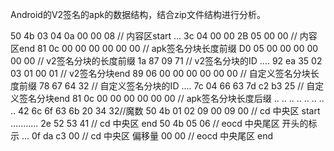 Android的V2签名的apk的数据结构，结合zip文件结构进行分析。

50 4b 03 04 0a 00 00 08 // 内容区start
...
3c 04 00 00 2B 05 00 00 // 内容区end
81 0c 00 00 00 00 00 00 // apk签名分块长度前缀
D0 05 00 00 00 00 00 00 // v2签名分块的长度前缀
1a 87 09 71             // v2签名分块的ID
....
92 ea 35 02 03 01 00 01 // v2签名分块end
89 06 00 00 00 00 00 00 // 自定义签名分块长度前缀
78 67 64 32             // 自定义签名分块的ID
....
7c 04 66 63 7d c2 b3 25 // 自定义签名分块end
81 0c 00 00 00 00 00 00 // apk签名分块长度后缀
.. .. .. .. .. .. .. .. 42 6c 6f 63 6b 20 34 32//魔数
50 4b 01 02 09 00 09 00 // cd 中央区 start
........... 2e 52 53 41 // cd 中央区 end
50 4b 05 06 // eocd 中央尾区 开头的标示
...
0f da c3 00 // cd 中央区 偏移量
00 00 // eocd 中央尾区 end
